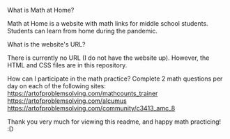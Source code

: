 What is Math at Home?

Math at Home is a website with math links for middle school students. Students can learn from home during the pandemic.

What is the website's URL?

There is currently no URL (I do not have the website up). However, the HTML and CSS files are in this repository.

How can I participate in the math practice?
Complete 2 math questions per day on each of the following sites:
https://artofproblemsolving.com/mathcounts_trainer
https://artofproblemsolving.com/alcumus
https://artofproblemsolving.com/community/c3413_amc_8

Thank you very much for viewing this readme, and happy math practicing! :D
